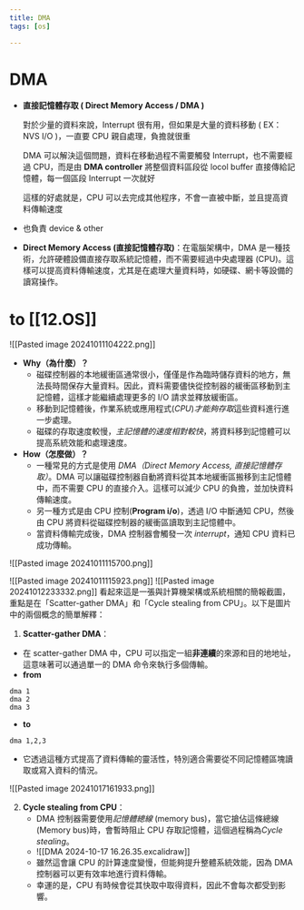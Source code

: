 ```yaml
---
title: DMA
tags: [os]

---
```


# DMA

- **直接記憶體存取 ( Direct Memory Access / DMA )**
    
    對於少量的資料來說，Interrupt 很有用，但如果是大量的資料移動 ( EX：NVS I/O )，一直要 CPU 親自處理，負擔就很重
    
    DMA 可以解決這個問題，資料在移動過程不需要觸發 Interrupt，也不需要經過 CPU，而是由 **DMA controller** 將整個資料區段從 locol buffer 直接傳給記憶體，每一個區段 Interrupt 一次就好
    
    這樣的好處就是，CPU 可以去完成其他程序，不會一直被中斷，並且提高資料傳輸速度
- 也負責 device & other
- **Direct Memory Access (直接記憶體存取)**：在電腦架構中，DMA 是一種技術，允許硬體設備直接存取系統記憶體，而不需要經過中央處理器 (CPU)。這樣可以提高資料傳輸速度，尤其是在處理大量資料時，如硬碟、網卡等設備的讀寫操作。

# to [[12.OS]]

![[Pasted image 20241011104222.png]]
- **Why（為什麼）？**    
    - 磁碟控制器的本地緩衝區通常很小，僅僅是作為臨時儲存資料的地方，無法長時間保存大量資料。因此，資料需要儘快從控制器的緩衝區移動到主記憶體，這樣才能繼續處理更多的 I/O 請求並釋放緩衝區。
    - 移動到記憶體後，作業系統或應用程式(*CPU*)*才能夠存取*這些資料進行進一步處理。
    - 磁碟的存取速度較慢，*主記憶體的速度相對較快*，將資料移到記憶體可以提高系統效能和處理速度。
- **How（怎麼做）？**
    - 一種常見的方式是使用 *DMA（Direct Memory Access, 直接記憶體存取）*。DMA 可以讓磁碟控制器自動將資料從其本地緩衝區搬移到主記憶體中，而不需要 CPU 的直接介入。這樣可以減少 CPU 的負擔，並加快資料傳輸速度。
    - 另一種方式是由 CPU 控制(**Program i/o**)，透過 I/O 中斷通知 CPU，然後由 CPU 將資料從磁碟控制器的緩衝區讀取到主記憶體中。
    - 當資料傳輸完成後，DMA 控制器會觸發一次 *interrupt*，通知 CPU 資料已成功傳輸。

![[Pasted image 20241011115700.png]]

![[Pasted image 20241011115923.png]]
![[Pasted image 20241012233332.png]]
看起來這是一張與計算機架構或系統相關的簡報截圖，重點是在「Scatter-gather DMA」和「Cycle stealing from CPU」。以下是圖片中的兩個概念的簡單解釋：

1. **Scatter-gather DMA**：
  - 在 scatter-gather DMA 中，CPU 可以指定一組**非連續**的來源和目的地地址，這意味著可以通過單一的 DMA 命令來執行多個傳輸。
  - **from**
```
dma 1
dma 2 
dma 3
```
  - **to**
```
dma 1,2,3
```
  - 它透過這種方式提高了資料傳輸的靈活性，特別適合需要從不同記憶體區塊讀取或寫入資料的情況。

![[Pasted image 20241017161933.png]]

2. **Cycle stealing from CPU**：
   - DMA 控制器需要使用*記憶體總線* (memory bus)，當它搶佔這條總線(Memory bus)時，會暫時阻止 CPU 存取記憶體，這個過程稱為*Cycle stealing*。
   - ![[DMA 2024-10-17 16.26.35.excalidraw]]
   - 雖然這會讓 CPU 的計算速度變慢，但能夠提升整體系統效能，因為 DMA 控制器可以更有效率地進行資料傳輸。 
   - 幸運的是，CPU 有時候會從其快取中取得資料，因此不會每次都受到影響。